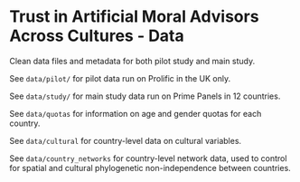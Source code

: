 # Trust in Artificial Moral Advisors Across Cultures - Data

Clean data files and metadata for both pilot study and main study.

See `data/pilot/` for pilot data run on Prolific in the UK only.

See `data/study/` for main study data run on Prime Panels in 12 countries.

See `data/quotas` for information on age and gender quotas for each country.

See `data/cultural` for country-level data on cultural variables.

See `data/country_networks` for country-level network data, used to control for
spatial and cultural phylogenetic non-independence between countries.
